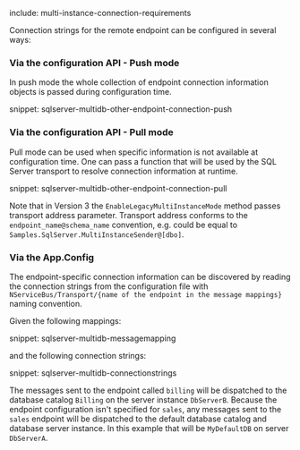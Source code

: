 include: multi-instance-connection-requirements

Connection strings for the remote endpoint can be configured in several ways:


### Via the configuration API - Push mode

In push mode the whole collection of endpoint connection information objects is passed during configuration time.

snippet: sqlserver-multidb-other-endpoint-connection-push


### Via the configuration API - Pull mode

Pull mode can be used when specific information is not available at configuration time. One can pass a function that will be used by the SQL Server transport to resolve connection information at runtime.

snippet: sqlserver-multidb-other-endpoint-connection-pull

Note that in Version 3 the `EnableLegacyMultiInstanceMode` method passes transport address parameter. Transport address conforms to the `endpoint_name@schema_name` convention, e.g. could be equal to `Samples.SqlServer.MultiInstanceSender@[dbo]`.


### Via the App.Config

The endpoint-specific connection information can be discovered by reading the connection strings from the configuration file with `NServiceBus/Transport/{name of the endpoint in the message mappings}` naming convention.


Given the following mappings:

snippet: sqlserver-multidb-messagemapping

and the following connection strings:

snippet: sqlserver-multidb-connectionstrings

The messages sent to the endpoint called `billing` will be dispatched to the database catalog `Billing` on the server instance `DbServerB`. Because the endpoint configuration isn't specified for `sales`, any messages sent to the `sales` endpoint will be dispatched to the default database catalog and database server instance. In this example that will be `MyDefaultDB` on server `DbServerA`.
